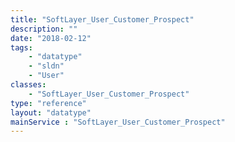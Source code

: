 ```yaml
---
title: "SoftLayer_User_Customer_Prospect"
description: ""
date: "2018-02-12"
tags:
    - "datatype"
    - "sldn"
    - "User"
classes:
    - "SoftLayer_User_Customer_Prospect"
type: "reference"
layout: "datatype"
mainService : "SoftLayer_User_Customer_Prospect"
---
```

